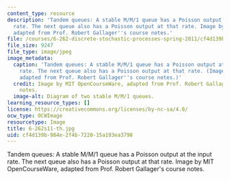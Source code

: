 ```yaml
---
content_type: resource
description: 'Tandem queues: A stable M/M/1 queue has a Poisson output at the input
  rate. The next queue also has a Poisson output at that rate. Image by MIT OpenCourseWare,
  adapted from Prof. Robert Gallager''s course notes.'
file: /courses/6-262-discrete-stochastic-processes-spring-2011/cf4d139b984e2f4b722015a193ea3798_6-262s11-th.jpg
file_size: 9247
file_type: image/jpeg
image_metadata:
  caption: 'Tandem queues: A stable M/M/1 queue has a Poisson output at the input
    rate. The next queue also has a Poisson output at that rate. (Image by MIT OpenCourseWare,
    adapted from Prof. Robert Gallager''s course notes.)'
  credit: Image by MIT OpenCourseWare, adapted from Prof. Robert Gallager's course
    notes.
  image-alt: Diagram of two stable M/M/1 queues.
learning_resource_types: []
license: https://creativecommons.org/licenses/by-nc-sa/4.0/
ocw_type: OCWImage
resourcetype: Image
title: 6-262s11-th.jpg
uid: cf4d139b-984e-2f4b-7220-15a193ea3798
---
```

Tandem queues: A stable M/M/1 queue has a Poisson output at the input rate. The next queue also has a Poisson output at that rate. Image by MIT OpenCourseWare, adapted from Prof. Robert Gallager's course notes.
